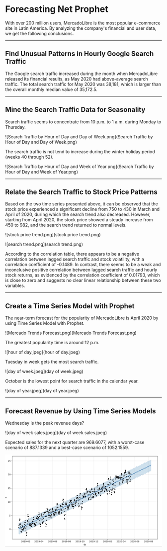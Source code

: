 # Forecasting Net Prophet
With over 200 million users, MercadoLibre is the most popular e-commerce site in Latin America. By analyzing the company's financial and user data, we get the following conclusions.

--------------------------------------------------------------------------
## Find Unusual Patterns in Hourly Google Search Traffic

The Google search traffic increased during the month when MercadoLibre released its financial results, as May 2020 had above-average search traffic. The total search traffic for May 2020 was 38,181, which is larger than the overall monthly median value of 35,172.5.

---------------------------------------------------------------------------
## Mine the Search Traffic Data for Seasonality

Search traffic seems to concentrate from 10 p.m. to 1 a.m. during Monday to Thursday.

![Search Traffic by Hour of Day and Day of Week.png](Search Traffic by Hour of Day and Day of Week.png)

The search traffic is not tend to increase during the winter holiday period (weeks 40 through 52).

![Search Traffic by Hour of Day and Week of Year.png](Search Traffic by Hour of Day and Week of Year.png)

---------------------------------------------------------------------------
## Relate the Search Traffic to Stock Price Patterns

Based on the two time series presented above, it can be observed that the stock price experienced a significant decline from 750 to 430 in March and April of 2020, during which the search trend also decreased. However, starting from April 2020, the stock price showed a steady increase from 450 to 982, and the search trend returned to normal levels.

![stock price trend.png](stock price trend.png)

![search trend.png](search trend.png)

According to the correlation table, there appears to be a negative correlation between lagged search traffic and stock volatility, with a correlation coefficient of -0.1489. In contrast, there seems to be a weak and inconclusive positive correlation between lagged search traffic and hourly stock returns, as evidenced by the correlation coefficient of 0.01793, which is close to zero and suggests no clear linear relationship between these two variables.

---------------------------------------------------------------------------
## Create a Time Series Model with Prophet

The near-term forecast for the popularity of MercadoLibre is April 2020 by using Time Series Model with Prophet.

![Mercado Trends Forecast.png](Mercado Trends Forecast.png)

The greatest popularity time is around 12 p.m.

![hour of day.jpeg](hour of day.jpeg)

Tuesday in week gets the most search traffic.

![day of week.jpeg](day of week.jpeg)

October is the lowest point for search traffic in the calendar year.

![day of year.jpeg](day of year.jpeg)

---------------------------------------------------------------------------
## Forecast Revenue by Using Time Series Models

Wednesday is the peak revenue days?

![day of week sales.jpeg](day of week sales.jpeg)


Expected sales for the next quarter are 969.6077, with a worst-case scenario of 887.1339 and a best-case scenario of 1052.1559.

![mercado_sales_prophet_forecast.jpeg](mercado_sales_prophet_forecast.jpeg)


